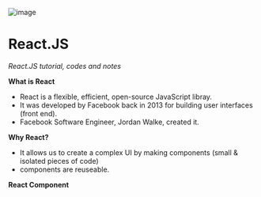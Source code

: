 ![image](https://github.com/sanu151/React.JS/assets/68671274/4a65e28f-208c-4607-a4b8-df8f2ee993a1)

# React.JS
*React.JS tutorial, codes and notes*

**What is React**

* React is a flexible, efficient, open-source JavaScript libray.
* It was developed by Facebook back in 2013 for building user interfaces (front end).
* Facebook Software Engineer, Jordan Walke, created it.

**Why React?**
* It allows us to create a complex UI by making components (small & isolated pieces of code)
* components are reuseable.

**React Component**
